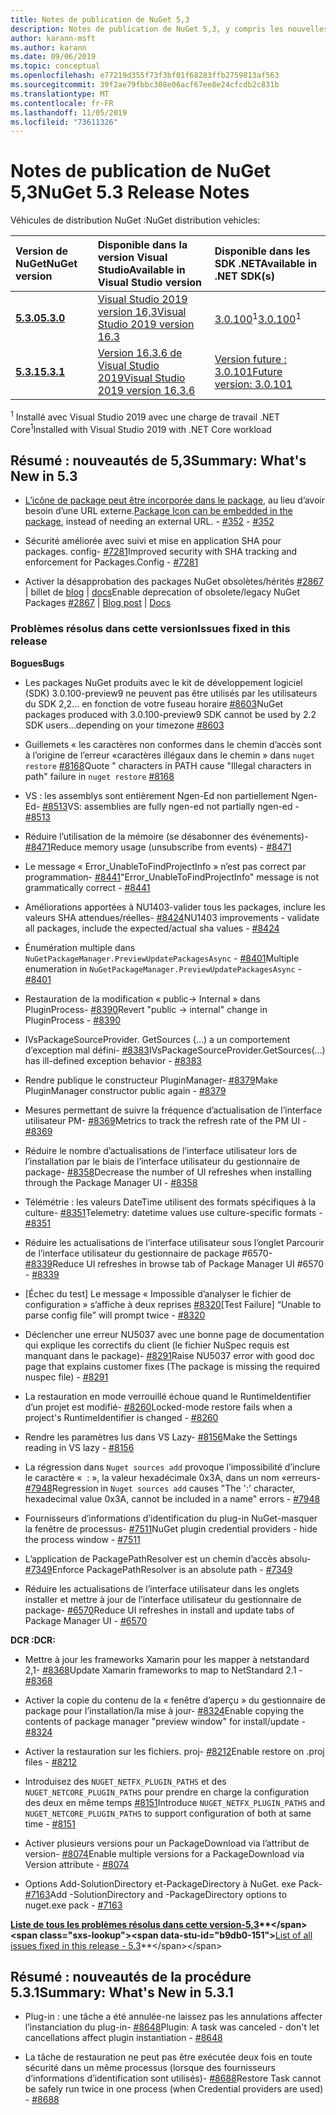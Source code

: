```yaml
---
title: Notes de publication de NuGet 5,3
description: Notes de publication de NuGet 5,3, y compris les nouvelles fonctionnalités, les correctifs de bogues et DCR.
author: karann-msft
ms.author: karann
ms.date: 09/06/2019
ms.topic: conceptual
ms.openlocfilehash: e77219d355f73f3bf01f68283ffb2759813af563
ms.sourcegitcommit: 39f2ae79fbbc308e06acf67ee8e24cfcdb2c831b
ms.translationtype: MT
ms.contentlocale: fr-FR
ms.lasthandoff: 11/05/2019
ms.locfileid: "73611326"
---
```

# <a name="nuget-53-release-notes"></a><span data-ttu-id="b9db0-103">Notes de publication de NuGet 5,3</span><span class="sxs-lookup"><span data-stu-id="b9db0-103">NuGet 5.3 Release Notes</span></span>

<span data-ttu-id="b9db0-104">Véhicules de distribution NuGet :</span><span class="sxs-lookup"><span data-stu-id="b9db0-104">NuGet distribution vehicles:</span></span>

| <span data-ttu-id="b9db0-105">Version de NuGet</span><span class="sxs-lookup"><span data-stu-id="b9db0-105">NuGet version</span></span> | <span data-ttu-id="b9db0-106">Disponible dans la version Visual Studio</span><span class="sxs-lookup"><span data-stu-id="b9db0-106">Available in Visual Studio version</span></span>| <span data-ttu-id="b9db0-107">Disponible dans les SDK .NET</span><span class="sxs-lookup"><span data-stu-id="b9db0-107">Available in .NET SDK(s)</span></span>|
|:---|:---|:---|
| [<span data-ttu-id="b9db0-108">**5.3.0**</span><span class="sxs-lookup"><span data-stu-id="b9db0-108">**5.3.0**</span></span>](https://nuget.org/downloads) | [<span data-ttu-id="b9db0-109">Visual Studio 2019 version 16,3</span><span class="sxs-lookup"><span data-stu-id="b9db0-109">Visual Studio 2019 version 16.3</span></span>](https://visualstudio.microsoft.com/downloads/) | <span data-ttu-id="b9db0-110">[3.0.100](https://dotnet.microsoft.com/download/dotnet-core/3.0)<sup>1</sup></span><span class="sxs-lookup"><span data-stu-id="b9db0-110">[3.0.100](https://dotnet.microsoft.com/download/dotnet-core/3.0)<sup>1</sup></span></span> |
| [<span data-ttu-id="b9db0-111">**5.3.1**</span><span class="sxs-lookup"><span data-stu-id="b9db0-111">**5.3.1**</span></span>](https://nuget.org/downloads) | [<span data-ttu-id="b9db0-112">Version 16.3.6 de Visual Studio 2019</span><span class="sxs-lookup"><span data-stu-id="b9db0-112">Visual Studio 2019 version 16.3.6</span></span>](https://visualstudio.microsoft.com/downloads/) | [<span data-ttu-id="b9db0-113">Version future : 3.0.101</span><span class="sxs-lookup"><span data-stu-id="b9db0-113">Future version: 3.0.101</span></span>](https://dotnet.microsoft.com/download/dotnet-core/3.0) |

<span data-ttu-id="b9db0-114"><sup>1</sup> Installé avec Visual Studio 2019 avec une charge de travail .NET Core</span><span class="sxs-lookup"><span data-stu-id="b9db0-114"><sup>1</sup>Installed with Visual Studio 2019 with .NET Core workload</span></span>

## <a name="summary-whats-new-in-53"></a><span data-ttu-id="b9db0-115">Résumé : nouveautés de 5,3</span><span class="sxs-lookup"><span data-stu-id="b9db0-115">Summary: What's New in 5.3</span></span>

* <span data-ttu-id="b9db0-116">[L’icône de package peut être incorporée dans le package](../reference/msbuild-targets.md#packing-an-icon-image-file), au lieu d’avoir besoin d’une URL externe.</span><span class="sxs-lookup"><span data-stu-id="b9db0-116">[Package Icon can be embedded in the package](../reference/msbuild-targets.md#packing-an-icon-image-file), instead of needing an external URL.</span></span><span data-ttu-id="b9db0-117"> - [#352](https://github.com/NuGet/Home/issues/352)</span><span class="sxs-lookup"><span data-stu-id="b9db0-117"> - [#352](https://github.com/NuGet/Home/issues/352)</span></span>

* <span data-ttu-id="b9db0-118">Sécurité améliorée avec suivi et mise en application SHA pour packages. config- [#7281](https://github.com/NuGet/Home/issues/7281)</span><span class="sxs-lookup"><span data-stu-id="b9db0-118">Improved security with SHA tracking and enforcement for Packages.Config - [#7281](https://github.com/NuGet/Home/issues/7281)</span></span>

* <span data-ttu-id="b9db0-119">Activer la désapprobation des packages NuGet obsolètes/hérités [#2867](https://github.com/NuGet/Home/issues/2867) | billet de [blog](https://devblogs.microsoft.com/nuget/deprecating-packages-on-nuget-org/) | [docs](https://docs.microsoft.com/nuget/nuget-org/deprecate-packages)</span><span class="sxs-lookup"><span data-stu-id="b9db0-119">Enable deprecation of obsolete/legacy NuGet Packages [#2867](https://github.com/NuGet/Home/issues/2867) | [Blog post](https://devblogs.microsoft.com/nuget/deprecating-packages-on-nuget-org/) | [Docs](https://docs.microsoft.com/nuget/nuget-org/deprecate-packages)</span></span>

### <a name="issues-fixed-in-this-release"></a><span data-ttu-id="b9db0-120">Problèmes résolus dans cette version</span><span class="sxs-lookup"><span data-stu-id="b9db0-120">Issues fixed in this release</span></span>

<span data-ttu-id="b9db0-121">**Bogues**</span><span class="sxs-lookup"><span data-stu-id="b9db0-121">**Bugs**</span></span>

* <span data-ttu-id="b9db0-122">Les packages NuGet produits avec le kit de développement logiciel (SDK) 3.0.100-preview9 ne peuvent pas être utilisés par les utilisateurs du SDK 2,2... en fonction de votre fuseau horaire [#8603](https://github.com/NuGet/Home/issues/8603)</span><span class="sxs-lookup"><span data-stu-id="b9db0-122">NuGet packages produced with 3.0.100-preview9 SDK cannot be used by 2.2 SDK users...depending on your timezone [#8603](https://github.com/NuGet/Home/issues/8603)</span></span>

* <span data-ttu-id="b9db0-123">Guillemets « les caractères non conformes dans le chemin d’accès sont à l’origine de l’erreur «caractères illégaux dans le chemin » dans `nuget restore` [#8168](https://github.com/NuGet/Home/issues/8168)</span><span class="sxs-lookup"><span data-stu-id="b9db0-123">Quote " characters in PATH cause "Illegal characters in path" failure in `nuget restore` [#8168](https://github.com/NuGet/Home/issues/8168)</span></span>

* <span data-ttu-id="b9db0-124">VS : les assemblys sont entièrement Ngen-Ed non partiellement Ngen-Ed- [#8513](https://github.com/NuGet/Home/issues/8513)</span><span class="sxs-lookup"><span data-stu-id="b9db0-124">VS: assemblies are fully ngen-ed not partially ngen-ed - [#8513](https://github.com/NuGet/Home/issues/8513)</span></span>

* <span data-ttu-id="b9db0-125">Réduire l’utilisation de la mémoire (se désabonner des événements)- [#8471](https://github.com/NuGet/Home/issues/8471)</span><span class="sxs-lookup"><span data-stu-id="b9db0-125">Reduce memory usage (unsubscribe from events) - [#8471](https://github.com/NuGet/Home/issues/8471)</span></span>

* <span data-ttu-id="b9db0-126">Le message « Error_UnableToFindProjectInfo » n’est pas correct par programmation- [#8441](https://github.com/NuGet/Home/issues/8441)</span><span class="sxs-lookup"><span data-stu-id="b9db0-126">"Error_UnableToFindProjectInfo" message is not grammatically correct - [#8441](https://github.com/NuGet/Home/issues/8441)</span></span>

* <span data-ttu-id="b9db0-127">Améliorations apportées à NU1403-valider tous les packages, inclure les valeurs SHA attendues/réelles- [#8424](https://github.com/NuGet/Home/issues/8424)</span><span class="sxs-lookup"><span data-stu-id="b9db0-127">NU1403 improvements - validate all packages, include the expected/actual sha values - [#8424](https://github.com/NuGet/Home/issues/8424)</span></span>

* <span data-ttu-id="b9db0-128">Énumération multiple dans `NuGetPackageManager.PreviewUpdatePackagesAsync` - [#8401](https://github.com/NuGet/Home/issues/8401)</span><span class="sxs-lookup"><span data-stu-id="b9db0-128">Multiple enumeration in `NuGetPackageManager.PreviewUpdatePackagesAsync` - [#8401](https://github.com/NuGet/Home/issues/8401)</span></span>

* <span data-ttu-id="b9db0-129">Restauration de la modification « public-> Internal » dans PluginProcess- [#8390](https://github.com/NuGet/Home/issues/8390)</span><span class="sxs-lookup"><span data-stu-id="b9db0-129">Revert "public -> internal" change in PluginProcess - [#8390](https://github.com/NuGet/Home/issues/8390)</span></span>

* <span data-ttu-id="b9db0-130">IVsPackageSourceProvider. GetSources (...) a un comportement d’exception mal défini- [#8383](https://github.com/NuGet/Home/issues/8383)</span><span class="sxs-lookup"><span data-stu-id="b9db0-130">IVsPackageSourceProvider.GetSources(…) has ill-defined exception behavior - [#8383](https://github.com/NuGet/Home/issues/8383)</span></span>

* <span data-ttu-id="b9db0-131">Rendre publique le constructeur PluginManager- [#8379](https://github.com/NuGet/Home/issues/8379)</span><span class="sxs-lookup"><span data-stu-id="b9db0-131">Make PluginManager constructor public again - [#8379](https://github.com/NuGet/Home/issues/8379)</span></span>

* <span data-ttu-id="b9db0-132">Mesures permettant de suivre la fréquence d’actualisation de l’interface utilisateur PM- [#8369](https://github.com/NuGet/Home/issues/8369)</span><span class="sxs-lookup"><span data-stu-id="b9db0-132">Metrics to track the refresh rate of the PM UI - [#8369](https://github.com/NuGet/Home/issues/8369)</span></span>

* <span data-ttu-id="b9db0-133">Réduire le nombre d’actualisations de l’interface utilisateur lors de l’installation par le biais de l’interface utilisateur du gestionnaire de package- [#8358](https://github.com/NuGet/Home/issues/8358)</span><span class="sxs-lookup"><span data-stu-id="b9db0-133">Decrease the number of UI refreshes when installing through the Package Manager UI - [#8358](https://github.com/NuGet/Home/issues/8358)</span></span>

* <span data-ttu-id="b9db0-134">Télémétrie : les valeurs DateTime utilisent des formats spécifiques à la culture- [#8351](https://github.com/NuGet/Home/issues/8351)</span><span class="sxs-lookup"><span data-stu-id="b9db0-134">Telemetry:  datetime values use culture-specific formats - [#8351](https://github.com/NuGet/Home/issues/8351)</span></span>

* <span data-ttu-id="b9db0-135">Réduire les actualisations de l’interface utilisateur sous l’onglet Parcourir de l’interface utilisateur du gestionnaire de package #6570- [#8339](https://github.com/NuGet/Home/issues/8339)</span><span class="sxs-lookup"><span data-stu-id="b9db0-135">Reduce UI refreshes in browse tab of Package Manager UI #6570 - [#8339](https://github.com/NuGet/Home/issues/8339)</span></span>

* <span data-ttu-id="b9db0-136">[Échec du test] Le message « Impossible d’analyser le fichier de configuration » s’affiche à deux reprises [#8320](https://github.com/NuGet/Home/issues/8320)</span><span class="sxs-lookup"><span data-stu-id="b9db0-136">[Test Failure] “Unable to parse config file” will prompt twice - [#8320](https://github.com/NuGet/Home/issues/8320)</span></span>

* <span data-ttu-id="b9db0-137">Déclencher une erreur NU5037 avec une bonne page de documentation qui explique les correctifs du client (le fichier NuSpec requis est manquant dans le package)- [#8291](https://github.com/NuGet/Home/issues/8291)</span><span class="sxs-lookup"><span data-stu-id="b9db0-137">Raise NU5037 error with good doc page that explains customer fixes (The package is missing the required nuspec file) - [#8291](https://github.com/NuGet/Home/issues/8291)</span></span>

* <span data-ttu-id="b9db0-138">La restauration en mode verrouillé échoue quand le RuntimeIdentifier d’un projet est modifié- [#8260](https://github.com/NuGet/Home/issues/8260)</span><span class="sxs-lookup"><span data-stu-id="b9db0-138">Locked-mode restore fails when a project's RuntimeIdentifier is changed - [#8260](https://github.com/NuGet/Home/issues/8260)</span></span>

* <span data-ttu-id="b9db0-139">Rendre les paramètres lus dans VS Lazy- [#8156](https://github.com/NuGet/Home/issues/8156)</span><span class="sxs-lookup"><span data-stu-id="b9db0-139">Make the Settings reading in VS lazy - [#8156](https://github.com/NuGet/Home/issues/8156)</span></span>

* <span data-ttu-id="b9db0-140">La régression dans `Nuget sources add` provoque l’impossibilité d’inclure le caractère «  : », la valeur hexadécimale 0x3A, dans un nom «erreurs- [#7948](https://github.com/NuGet/Home/issues/7948)</span><span class="sxs-lookup"><span data-stu-id="b9db0-140">Regression in `Nuget sources add` causes "The ':' character, hexadecimal value 0x3A, cannot be included in a name" errors - [#7948](https://github.com/NuGet/Home/issues/7948)</span></span>

* <span data-ttu-id="b9db0-141">Fournisseurs d’informations d’identification du plug-in NuGet-masquer la fenêtre de processus- [#7511](https://github.com/NuGet/Home/issues/7511)</span><span class="sxs-lookup"><span data-stu-id="b9db0-141">NuGet plugin credential providers - hide the process window - [#7511](https://github.com/NuGet/Home/issues/7511)</span></span>

* <span data-ttu-id="b9db0-142">L’application de PackagePathResolver est un chemin d’accès absolu- [#7349](https://github.com/NuGet/Home/issues/7349)</span><span class="sxs-lookup"><span data-stu-id="b9db0-142">Enforce PackagePathResolver is an absolute path - [#7349](https://github.com/NuGet/Home/issues/7349)</span></span>

* <span data-ttu-id="b9db0-143">Réduire les actualisations de l’interface utilisateur dans les onglets installer et mettre à jour de l’interface utilisateur du gestionnaire de package- [#6570](https://github.com/NuGet/Home/issues/6570)</span><span class="sxs-lookup"><span data-stu-id="b9db0-143">Reduce UI refreshes in install and update tabs of Package Manager UI - [#6570](https://github.com/NuGet/Home/issues/6570)</span></span>

<span data-ttu-id="b9db0-144">**DCR :**</span><span class="sxs-lookup"><span data-stu-id="b9db0-144">**DCR:**</span></span>

* <span data-ttu-id="b9db0-145">Mettre à jour les frameworks Xamarin pour les mapper à netstandard 2,1- [#8368](https://github.com/NuGet/Home/issues/8368)</span><span class="sxs-lookup"><span data-stu-id="b9db0-145">Update Xamarin frameworks to map to NetStandard 2.1 - [#8368](https://github.com/NuGet/Home/issues/8368)</span></span>

* <span data-ttu-id="b9db0-146">Activer la copie du contenu de la « fenêtre d’aperçu » du gestionnaire de package pour l’installation/la mise à jour- [#8324](https://github.com/NuGet/Home/issues/8324)</span><span class="sxs-lookup"><span data-stu-id="b9db0-146">Enable copying the contents of package manager "preview window" for install/update - [#8324](https://github.com/NuGet/Home/issues/8324)</span></span>

* <span data-ttu-id="b9db0-147">Activer la restauration sur les fichiers. proj- [#8212](https://github.com/NuGet/Home/issues/8212)</span><span class="sxs-lookup"><span data-stu-id="b9db0-147">Enable restore on .proj files - [#8212](https://github.com/NuGet/Home/issues/8212)</span></span>

* <span data-ttu-id="b9db0-148">Introduisez des `NUGET_NETFX_PLUGIN_PATHS` et des `NUGET_NETCORE_PLUGIN_PATHS` pour prendre en charge la configuration des deux en même temps [#8151](https://github.com/NuGet/Home/issues/8151)</span><span class="sxs-lookup"><span data-stu-id="b9db0-148">Introduce `NUGET_NETFX_PLUGIN_PATHS` and `NUGET_NETCORE_PLUGIN_PATHS` to support configuration of both at same time - [#8151](https://github.com/NuGet/Home/issues/8151)</span></span>

* <span data-ttu-id="b9db0-149">Activer plusieurs versions pour un PackageDownload via l’attribut de version- [#8074](https://github.com/NuGet/Home/issues/8074)</span><span class="sxs-lookup"><span data-stu-id="b9db0-149">Enable multiple versions for a PackageDownload via Version attribute - [#8074](https://github.com/NuGet/Home/issues/8074)</span></span>

* <span data-ttu-id="b9db0-150">Options Add-SolutionDirectory et-PackageDirectory à NuGet. exe Pack- [#7163](https://github.com/NuGet/Home/issues/7163)</span><span class="sxs-lookup"><span data-stu-id="b9db0-150">Add -SolutionDirectory and -PackageDirectory options to nuget.exe pack - [#7163](https://github.com/NuGet/Home/issues/7163)</span></span>

<span data-ttu-id="b9db0-151">**[Liste de tous les problèmes résolus dans cette version-5,3](https://github.com/nuget/home/issues?q=is%3Aissue+is%3Aclosed+milestone%3A%225.3")**</span><span class="sxs-lookup"><span data-stu-id="b9db0-151">**[List of all issues fixed in this release - 5.3](https://github.com/nuget/home/issues?q=is%3Aissue+is%3Aclosed+milestone%3A%225.3")**</span></span>

## <a name="summary-whats-new-in-531"></a><span data-ttu-id="b9db0-152">Résumé : nouveautés de la procédure 5.3.1</span><span class="sxs-lookup"><span data-stu-id="b9db0-152">Summary: What's New in 5.3.1</span></span>

* <span data-ttu-id="b9db0-153">Plug-in : une tâche a été annulée-ne laissez pas les annulations affecter l’instanciation du plug-in- [#8648](https://github.com/NuGet/Home/issues/8648)</span><span class="sxs-lookup"><span data-stu-id="b9db0-153">Plugin: A task was canceled - don't let cancellations affect plugin instantiation - [#8648](https://github.com/NuGet/Home/issues/8648)</span></span>

* <span data-ttu-id="b9db0-154">La tâche de restauration ne peut pas être exécutée deux fois en toute sécurité dans un même processus (lorsque des fournisseurs d’informations d’identification sont utilisés)- [#8688](https://github.com/NuGet/Home/issues/8688)</span><span class="sxs-lookup"><span data-stu-id="b9db0-154">Restore Task cannot be safely run twice in one process (when Credential providers are used) - [#8688](https://github.com/NuGet/Home/issues/8688)</span></span>
